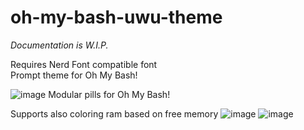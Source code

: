 # oh-my-bash-uwu-theme
_Documentation is W.I.P._

Requires Nerd Font compatible font   
Prompt theme for Oh My Bash!  

![image](https://user-images.githubusercontent.com/15912902/218829815-84d85e3a-768e-4ad8-a8f1-1f1923d60fdb.png)
Modular pills for Oh My Bash! 

Supports also coloring ram based on free memory
![image](https://user-images.githubusercontent.com/15912902/218830252-7b25bd1d-2508-4d3b-b91d-883d115965d2.png)
![image](https://user-images.githubusercontent.com/15912902/218830322-cc3c373f-6135-4406-8ace-e8134c9f236e.png)
